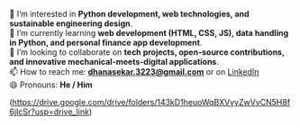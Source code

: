 👀 I’m interested in **Python development, web technologies, and sustainable engineering design**.  
🌱 I’m currently learning **web development (HTML, CSS, JS), data handling in Python, and personal finance app development**.  
💞️ I’m looking to collaborate on **tech projects, open-source contributions, and innovative mechanical-meets-digital applications**.  
📫 How to reach me: **dhanasekar.3223@gmail.com** or on [LinkedIn](https://www.linkedin.com/in/RDS-Dhanasekar)  
😄 Pronouns: **He / Him**

(https://drive.google.com/drive/folders/143kD1heuoWqBXVvyZwVvCN5H8f6jIcSr?usp=drive_link)
<!---
RDS-DHANASEKAR/RDS-DHANASEKAR is a ✨ special ✨ repository because its `README.md` (this file) appears on your GitHub profile.
You can click the Preview link to take a look at your changes.
--->
